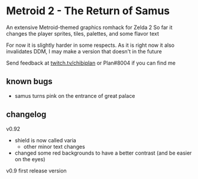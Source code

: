 # Metroid 2 - The Return of Samus
An extensive Metroid-themed graphics romhack for Zelda 2
So far it changes the player sprites, tiles, palettes, and some flavor text

For now it is slightly harder in some respects. As it is right now it also invalidates DDM, I may make a version that doesn't in the future

Send feedback at [twitch.tv/chibiplan](https://twitch.tv/chibiplan) or Plan#8004 if you can find me

## known bugs
* samus turns pink on the entrance of great palace

## changelog
v0.92
* shield is now called varia
  * other minor text changes
* changed some red backgrounds to have a better contrast (and be easier on the eyes)

v0.9 first release version
